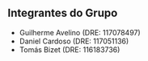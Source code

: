 ## Integrantes do Grupo

- Guilherme Avelino (DRE: 117078497)
- Daniel Cardoso (DRE: 117051136)
- Tomás Bizet (DRE: 116183736)